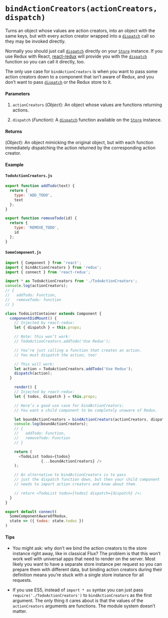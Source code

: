 # `bindActionCreators(actionCreators, dispatch)`

Turns an object whose values are action creators, into an object with the same keys, but with every action creator wrapped into a [`dispatch`](Store.md#dispatch) call so they may be invoked directly.

Normally you should just call [`dispatch`](Store.md#dispatch) directly on your [`Store`](Store.md) instance. If you use Redux with React, [react-redux](https://github.com/gaearon/react-redux) will provide you with the [`dispatch`](Store.md#dispatch) function so you can call it directly, too.

The only use case for `bindActionCreators` is when you want to pass some action creators down to a component that isn’t aware of Redux, and you don’t want to pass [`dispatch`](Store.md#dispatch) or the Redux store to it.

#### Parameters

1. `actionCreators` (*Object*): An object whose values are functions returning actions.

2. `dispatch` (*Function*): A [`dispatch`](Store.md#dispatch) function available on the [`Store`](Store.md) instance.

#### Returns

(*Object*): An object mimicking the original object, but with each function immediately dispatching the action returned by the corresponding action creator.

#### Example

#### `TodoActionCreators.js`

```js
export function addTodo(text) {
  return {
    type: 'ADD_TODO',
    text
  };
}

export function removeTodo(id) {
  return {
  	type: 'REMOVE_TODO',
  	id
  };
}
```

#### `SomeComponent.js`

```js
import { Component } from 'react';
import { bindActionCreators } from 'redux';
import { connect } from 'react-redux';

import * as TodoActionCreators from './TodoActionCreators';
console.log(actionCreators);
// {
//   addTodo: Function,
//   removeTodo: function
// }

class TodoListContainer extends Component {
  componentDidMount() {
    // Injected by react-redux:
    let { dispatch } = this.props;

    // Note: this won’t work:
    // TodoActionCreators.addTodo('Use Redux');

    // You’re just calling a function that creates an action.
    // You must dispatch the action, too!

    // This will work:
    let action = TodoActionCreators.addTodo('Use Redux');
    dispatch(action);
  }

	render() {
    // Injected by react-redux:
    let { todos, dispatch } = this.props;

    // Here’s a good use case for bindActionCreators:
    // You want a child component to be completely unaware of Redux.

    let boundActionCreators = bindActionCreators(actionCreators, dispatch);
    console.log(boundActionCreators);
    // {
    //   addTodo: Function,
    //   removeTodo: Function
    // }

    return (
      <TodoList todos={todos}
                {...boundActionCreators} />
    );

    // An alternative to bindActionCreators is to pass
    // just the dispatch function down, but then your child component
    // needs to import action creators and know about them.

    // return <TodoList todos={todos} dispatch={dispatch} />;
  }
}

export default connect(
  SomeComponentAwareOfRedux,
  state => ({ todos: state.todos })
)
```

#### Tips

* You might ask: why don’t we bind the action creators to the store instance right away, like in classical Flux? The problem is that this won’t work well with universal apps that need to render on the server. Most likely you want to have a separate store instance per request so you can prepare them with different data, but binding action creators during their definition means you’re stuck with a single store instance for all requests.

* If you use ES5, instead of `import * as` syntax you can just pass `require('./TodoActionCreators')` to `bindActionCreators` as the first argument. The only thing it cares about is that the values of the `actionCreators` arguments are functions. The module system doesn’t matter.